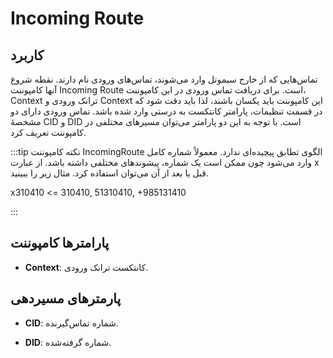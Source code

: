 
# Incoming Route

## کاربرد
تماس‌‌هایی که از خارج سیموتل وارد می‌‌شوند، تماس‌‌های ورودی نام دارند. نقطه شروع آنها کامپوننت Incoming Route است. برای دریافت تماس ورودی در این کامپوننت، Context ترانک ورودی و Context این کامپوننت باید یکسان باشند، لذا باید دقت شود که در قسمت تنظیمات، پارامتر کانتکست به درستی وارد شده باشد. تماس ورودی دارای دو مشخصۀ CID و DID است. با توجه به این دو پارامتر می‌‌توان مسیرهای مختلفی در کامپوننت تعریف کرد.

:::tip نکته
کامپوننت IncomingRoute الگوی تطابق پیچیده‌‌ای ندارد. معمولاً شماره کامل وارد می‌‌شود چون ممکن است یک شماره، پیشوند‌‌های مختلفی داشته باشد. از عبارت x قبل یا بعد از آن می‌‌توان استفاده کرد. مثال زیر را ببینید.

 x310410 <=  310410, 51310410, +985131410
 
:::


## پارامترها کامپوننت

- **Context**: کانتکست ترانک ورودی.

## پارمترهای مسیردهی

- **CID**: شماره تماس‌‌گیرنده.

- **DID**: شماره گرفته‌شده.
